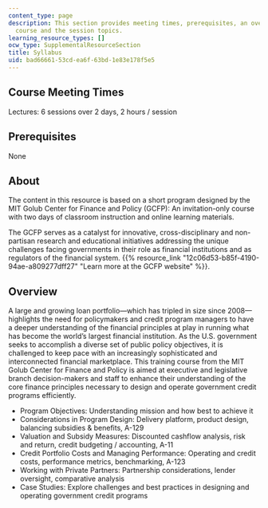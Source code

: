 ```yaml
---
content_type: page
description: This section provides meeting times, prerequisites, an overview of the
  course and the session topics.
learning_resource_types: []
ocw_type: SupplementalResourceSection
title: Syllabus
uid: bad66661-53cd-ea6f-63bd-1e83e178f5e5
---
```


Course Meeting Times
--------------------

Lectures: 6 sessions over 2 days, 2 hours / session

Prerequisites
-------------

None

About
-----

The content in this resource is based on a short program designed by the MIT Golub Center for Finance and Policy (GCFP): An invitation-only course with two days of classroom instruction and online learning materials.

The GCFP serves as a catalyst for innovative, cross-disciplinary and non-partisan research and educational initiatives addressing the unique challenges facing governments in their role as financial institutions and as regulators of the financial system. {{% resource_link "12c06d53-b85f-4190-94ae-a809277dff27" "Learn more at the GCFP website" %}}.

Overview
--------

A large and growing loan portfolio—which has tripled in size since 2008—highlights the need for policymakers and credit program managers to have a deeper understanding of the financial principles at play in running what has become the world’s largest financial institution. As the U.S. government seeks to accomplish a diverse set of public policy objectives, it is challenged to keep pace with an increasingly sophisticated and interconnected financial marketplace. This training course from the MIT Golub Center for Finance and Policy is aimed at executive and legislative branch decision-makers and staff to enhance their understanding of the core finance principles necessary to design and operate government credit programs efficiently.

*   Program Objectives: Understanding mission and how best to achieve it
*   Considerations in Program Design: Delivery platform, product design, balancing subsidies & benefits, A-129
*   Valuation and Subsidy Measures: Discounted cashflow analysis, risk and return, credit budgeting / accounting, A-11
*   Credit Portfolio Costs and Managing Performance: Operating and credit costs, performance metrics, benchmarking, A-123
*   Working with Private Partners: Partnership considerations, lender oversight, comparative analysis
*   Case Studies: Explore challenges and best practices in designing and operating government credit programs
